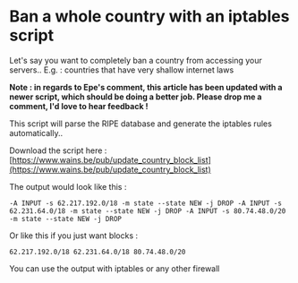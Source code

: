 # Ban a whole country with an iptables script

Let's say you want to completely ban a country from accessing your servers..
E.g. : countries that have very shallow internet laws

**Note : in regards to Epe's comment, this article has been updated with a newer script, which should be doing a better job. Please drop me a comment, I'd love to hear feedback !**

This script will parse the RIPE database and generate the iptables rules automatically..

Download the script here : [https://www.wains.be/pub/update_country_block_list](https://www.wains.be/pub/update_country_block_list)

The output would look like this :

`-A INPUT -s 62.217.192.0/18 -m state --state NEW -j DROP
-A INPUT -s 62.231.64.0/18 -m state --state NEW -j DROP
-A INPUT -s 80.74.48.0/20 -m state --state NEW -j DROP`

Or like this if you just want blocks :

`62.217.192.0/18
62.231.64.0/18
80.74.48.0/20`

You can use the output with iptables or any other firewall
